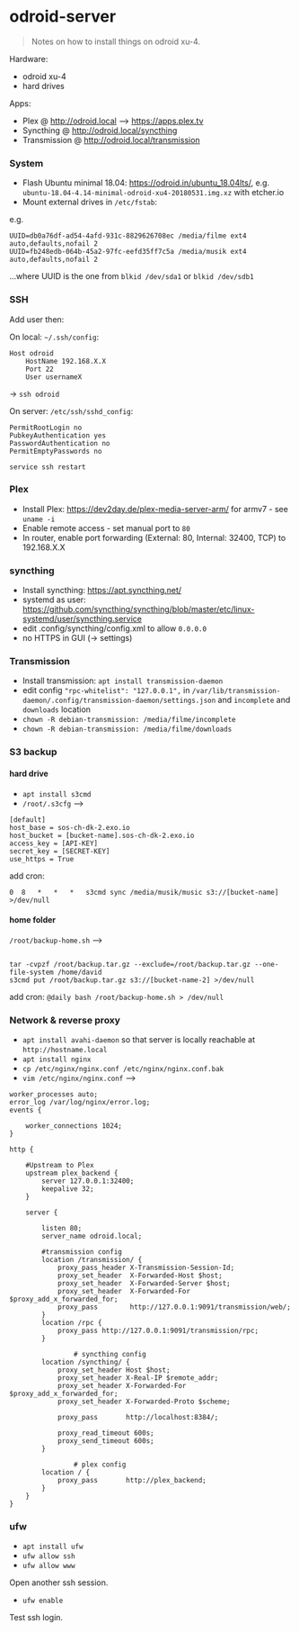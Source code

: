 # odroid-server

> Notes on how to install things on odroid xu-4.

Hardware:
- odroid xu-4
- hard drives

Apps:
- Plex @ http://odroid.local --> https://apps.plex.tv
- Syncthing @ http://odroid.local/syncthing
- Transmission @ http://odroid.local/transmission

### System

- Flash Ubuntu minimal 18.04: https://odroid.in/ubuntu_18.04lts/, e.g. `ubuntu-18.04-4.14-minimal-odroid-xu4-20180531.img.xz` with etcher.io
- Mount external drives in `/etc/fstab`:

e.g. 
```
UUID=db0a76df-ad54-4afd-931c-8829626708ec /media/filme ext4 auto,defaults,nofail 2
UUID=fb248edb-064b-45a2-97fc-eefd35ff7c5a /media/musik ext4 auto,defaults,nofail 2
```
...where UUID is the one from `blkid /dev/sda1` or `blkid /dev/sdb1`

### SSH

Add user then:

On local: `~/.ssh/config`:
```
Host odroid
    HostName 192.168.X.X
    Port 22
    User usernameX
```
-> `ssh odroid`

On server: `/etc/ssh/sshd_config`:
```
PermitRootLogin no
PubkeyAuthentication yes
PasswordAuthentication no
PermitEmptyPasswords no
```
`service ssh restart`

### Plex

- Install Plex: https://dev2day.de/plex-media-server-arm/ for armv7 - see `uname -i`
- Enable remote access - set manual port to `80`
- In router, enable port forwarding (External: 80, Internal: 32400, TCP) to 192.168.X.X

### syncthing

- Install syncthing: https://apt.syncthing.net/
- systemd as user: https://github.com/syncthing/syncthing/blob/master/etc/linux-systemd/user/syncthing.service
- edit .config/syncthing/config.xml to allow `0.0.0.0`
- no HTTPS in GUI (-> settings)

### Transmission

- Install transmission: `apt install transmission-daemon`
- edit config `"rpc-whitelist": "127.0.0.1",` in `/var/lib/transmission-daemon/.config/transmission-daemon/settings.json` and `incomplete` and `downloads` location
- `chown -R debian-transmission: /media/filme/incomplete`
- `chown -R debian-transmission: /media/filme/downloads`

### S3 backup

#### hard drive
- `apt install s3cmd`
- `/root/.s3cfg` -->

```
[default]
host_base = sos-ch-dk-2.exo.io
host_bucket = [bucket-name].sos-ch-dk-2.exo.io
access_key = [API-KEY]
secret_key = [SECRET-KEY]
use_https = True
```

add cron:

`0	8	*	*	*	s3cmd sync /media/musik/music s3://[bucket-name] >/dev/null`


#### home folder

`/root/backup-home.sh` -->

```#!/bin/bash

tar -cvpzf /root/backup.tar.gz --exclude=/root/backup.tar.gz --one-file-system /home/david
s3cmd put /root/backup.tar.gz s3://[bucket-name-2] >/dev/null
```
add cron:
`@daily bash /root/backup-home.sh > /dev/null`



### Network & reverse proxy

- `apt install avahi-daemon` so that server is locally reachable at `http://hostname.local`
- `apt install nginx`
- `cp /etc/nginx/nginx.conf /etc/nginx/nginx.conf.bak`
- `vim /etc/nginx/nginx.conf` -->

```
worker_processes auto;
error_log /var/log/nginx/error.log;
events {

	worker_connections 1024;
}

http {

	#Upstream to Plex
	upstream plex_backend {
		server 127.0.0.1:32400;
		keepalive 32;
	}
	
	server {

		listen 80;
		server_name odroid.local;

		#transmission config
		location /transmission/ {
			proxy_pass_header X-Transmission-Session-Id;
			proxy_set_header  X-Forwarded-Host $host;
			proxy_set_header  X-Forwarded-Server $host;
			proxy_set_header  X-Forwarded-For $proxy_add_x_forwarded_for;
			proxy_pass        http://127.0.0.1:9091/transmission/web/;
		}
		location /rpc {
			proxy_pass http://127.0.0.1:9091/transmission/rpc;
		}
    
                # syncthing config
		location /syncthing/ {
			proxy_set_header Host $host;
			proxy_set_header X-Real-IP $remote_addr;
			proxy_set_header X-Forwarded-For $proxy_add_x_forwarded_for;
			proxy_set_header X-Forwarded-Proto $scheme;

			proxy_pass       http://localhost:8384/;

			proxy_read_timeout 600s;
			proxy_send_timeout 600s;
		}
                
                # plex config
		location / {
			proxy_pass       http://plex_backend;
		}
	}
}
```

### ufw

- `apt install ufw`
- `ufw allow ssh`
- `ufw allow www`

Open another ssh session.

- `ufw enable`

Test ssh login.





